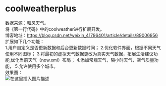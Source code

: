 # coolweatherplus
数据来源：和风天气。  
将《第一行代码》中的coolweather进行扩展开发。  
博客地址：https://blog.csdn.net/weixin_41796401/article/details/89006956  
扩展如下几个功能：  
1.用户自定义是否更新数据和后台更新数据时间；
2.优化软件界面，根据不同天气使用不同图标；
3.将最初的虚拟天气数据更改为真实天气数据，拓展生活建议功能,优化当前天气（now.xml）布局；
4.添加常规天气，隔小时天气，空气质量功能，
5.允许使用多个城市。  
效果图：  
![在这里插入图片描述](https://img-blog.csdnimg.cn/20190422112058752.gif)
